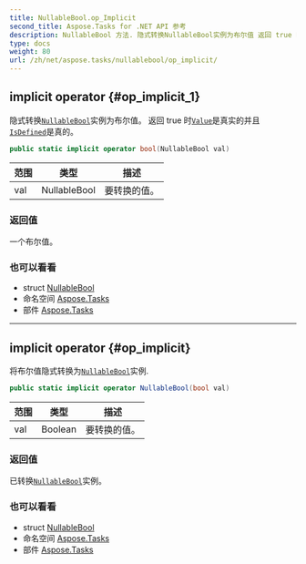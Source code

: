 ```yaml
---
title: NullableBool.op_Implicit
second_title: Aspose.Tasks for .NET API 参考
description: NullableBool 方法. 隐式转换NullableBool实例为布尔值 返回 true 时Value是真实的并且IsDefined是真的
type: docs
weight: 80
url: /zh/net/aspose.tasks/nullablebool/op_implicit/
---
```

## implicit operator {#op_implicit_1}

隐式转换[`NullableBool`](../)实例为布尔值。 返回 true 时[`Value`](../value/)是真实的并且[`IsDefined`](../isdefined/)是真的。

```csharp
public static implicit operator bool(NullableBool val)
```

| 范围 | 类型 | 描述 |
| --- | --- | --- |
| val | NullableBool | 要转换的值。 |

### 返回值

一个布尔值。

### 也可以看看

* struct [NullableBool](../)
* 命名空间 [Aspose.Tasks](../../nullablebool/)
* 部件 [Aspose.Tasks](../../../)

---

## implicit operator {#op_implicit}

将布尔值隐式转换为[`NullableBool`](../)实例.

```csharp
public static implicit operator NullableBool(bool val)
```

| 范围 | 类型 | 描述 |
| --- | --- | --- |
| val | Boolean | 要转换的值。 |

### 返回值

已转换[`NullableBool`](../)实例。

### 也可以看看

* struct [NullableBool](../)
* 命名空间 [Aspose.Tasks](../../nullablebool/)
* 部件 [Aspose.Tasks](../../../)


